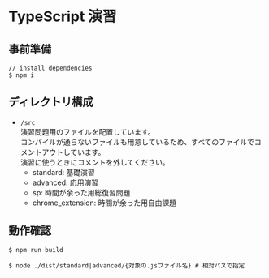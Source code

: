 # TypeScript 演習

## 事前準備

```shell
// install dependencies
$ npm i
```

## ディレクトリ構成

- `/src`  
  演習問題用のファイルを配置しています。  
  コンパイルが通らないファイルも用意しているため、すべてのファイルでコメントアウトしています。  
  演習に使うときにコメントを外してください。
  - standard: 基礎演習
  - advanced: 応用演習
  - sp: 時間が余った用総復習問題
  - chrome_extension: 時間が余った用自由課題

## 動作確認

```shell
$ npm run build

$ node ./dist/standard|advanced/{対象の.jsファイル名} # 相対パスで指定
```
